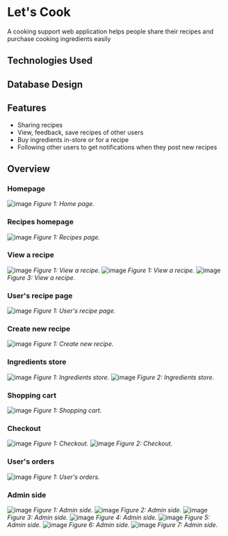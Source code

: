 
# Let's Cook 

A cooking support web application helps people share their recipes and purchase cooking ingredients easily

## Technologies Used

## Database Design


## Features

- Sharing recipes
- View, feedback, save recipes of other users
- Buy ingredients in-store or for a recipe
- Following other users to get notifications when they post new recipes

## Overview

### Homepage
![image](https://github.com/bluefishhh93/LetcookProject/assets/137422462/23d9cd89-799a-490a-adbb-d2ecb94b4e3f)
*Figure 1: Home page.*

### Recipes homepage
![image](https://github.com/bluefishhh93/LetcookProject/assets/137422462/484a9f2a-16c0-46d5-ba28-a7d825f36b7d)
*Figure 1: Recipes page.*

### View a recipe
![image](https://github.com/bluefishhh93/LetcookProject/assets/137422462/4c40e0ef-5441-43fb-8a2b-f817f38396df)
*Figure 1: View a recipe.*
![image](https://github.com/bluefishhh93/LetcookProject/assets/137422462/403f4e37-6037-452c-a912-cefa762157ab)
*Figure 1: View a recipe.*
![image](https://github.com/bluefishhh93/LetcookProject/assets/137422462/77cf8b2f-c5e7-46e8-9167-a2fd519b8d8d)
*Figure 3: View a recipe.*

### User's recipe page
![image](https://github.com/bluefishhh93/LetcookProject/assets/137422462/aabadc59-8b51-42e0-9adf-427eafdf774e)
*Figure 1: User's recipe page.*

### Create new recipe
![image](https://github.com/bluefishhh93/LetcookProject/assets/137422462/01be0418-e8d5-4d16-8802-cc4bac509182)
*Figure 1: Create new recipe.*

### Ingredients store
![image](https://github.com/bluefishhh93/LetcookProject/assets/137422462/ed2e4e06-7133-496a-b6ac-c9d180c26b44)
*Figure 1: Ingredients store.*
![image](https://github.com/bluefishhh93/LetcookProject/assets/137422462/5f5c4da0-3d90-4957-bbf8-cbdd4a76c26c)
*Figure 2: Ingredients store.*

### Shopping cart
![image](https://github.com/bluefishhh93/LetcookProject/assets/137422462/0a4cae55-9557-464d-9a8b-1c2bc5981dc2)
*Figure 1: Shopping cart.*

### Checkout
![image](https://github.com/bluefishhh93/LetcookProject/assets/137422462/b494e5f9-6948-4341-a9ac-f198ec36e15e)
*Figure 1: Checkout.*
![image](https://github.com/bluefishhh93/LetcookProject/assets/137422462/6ba8e3f9-b885-4634-ba0d-84a1c8d1093b)
*Figure 2: Checkout.*

### User's orders
![image](https://github.com/bluefishhh93/LetcookProject/assets/137422462/41afc401-3734-4fef-922a-1b2b81e37094)
*Figure 1: User's orders.*

### Admin side
![image](https://github.com/bluefishhh93/LetcookProject/assets/137422462/2799a803-1d23-4aed-b10f-d129534196b4)
*Figure 1: Admin side.*
![image](https://github.com/bluefishhh93/LetcookProject/assets/137422462/90e7962c-26b8-4083-9e2b-331ce6e98148)
*Figure 2: Admin side.*
![image](https://github.com/bluefishhh93/LetcookProject/assets/137422462/30e11991-77ca-4910-944f-2727ae7ad96e)
*Figure 3: Admin side.*
![image](https://github.com/bluefishhh93/LetcookProject/assets/137422462/1871ec6c-e8d5-4e46-9135-20c0d66cc172)
*Figure 4: Admin side.*
![image](https://github.com/bluefishhh93/LetcookProject/assets/137422462/713d9333-0983-4cb3-a092-cfebcb1e4b15)
*Figure 5: Admin side.*
![image](https://github.com/bluefishhh93/LetcookProject/assets/137422462/4602f41a-1c61-4404-a9a4-7672f49eecd5)
*Figure 6: Admin side.*
![image](https://github.com/bluefishhh93/LetcookProject/assets/137422462/a99bd4e7-e35a-4890-aca8-d548e6f2a034)
*Figure 7: Admin side.*

